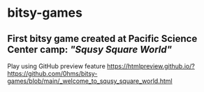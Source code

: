 # bitsy-games
## First bitsy game created at Pacific Science Center camp: _"Squsy Square World"_
Play using GitHub preview feature https://htmlpreview.github.io/?https://github.com/0hms/bitsy-games/blob/main/_welcome_to_squsy_square_world.html
